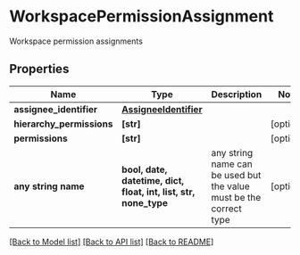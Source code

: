# WorkspacePermissionAssignment

Workspace permission assignments

## Properties
Name | Type | Description | Notes
------------ | ------------- | ------------- | -------------
**assignee_identifier** | [**AssigneeIdentifier**](AssigneeIdentifier.md) |  | 
**hierarchy_permissions** | **[str]** |  | [optional] 
**permissions** | **[str]** |  | [optional] 
**any string name** | **bool, date, datetime, dict, float, int, list, str, none_type** | any string name can be used but the value must be the correct type | [optional]

[[Back to Model list]](../README.md#documentation-for-models) [[Back to API list]](../README.md#documentation-for-api-endpoints) [[Back to README]](../README.md)


